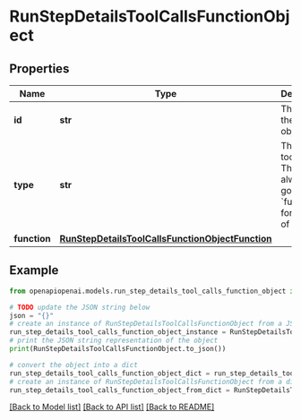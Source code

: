 # RunStepDetailsToolCallsFunctionObject


## Properties

Name | Type | Description | Notes
------------ | ------------- | ------------- | -------------
**id** | **str** | The ID of the tool call object. | 
**type** | **str** | The type of tool call. This is always going to be &#x60;function&#x60; for this type of tool call. | 
**function** | [**RunStepDetailsToolCallsFunctionObjectFunction**](RunStepDetailsToolCallsFunctionObjectFunction.md) |  | 

## Example

```python
from openapiopenai.models.run_step_details_tool_calls_function_object import RunStepDetailsToolCallsFunctionObject

# TODO update the JSON string below
json = "{}"
# create an instance of RunStepDetailsToolCallsFunctionObject from a JSON string
run_step_details_tool_calls_function_object_instance = RunStepDetailsToolCallsFunctionObject.from_json(json)
# print the JSON string representation of the object
print(RunStepDetailsToolCallsFunctionObject.to_json())

# convert the object into a dict
run_step_details_tool_calls_function_object_dict = run_step_details_tool_calls_function_object_instance.to_dict()
# create an instance of RunStepDetailsToolCallsFunctionObject from a dict
run_step_details_tool_calls_function_object_from_dict = RunStepDetailsToolCallsFunctionObject.from_dict(run_step_details_tool_calls_function_object_dict)
```
[[Back to Model list]](../README.md#documentation-for-models) [[Back to API list]](../README.md#documentation-for-api-endpoints) [[Back to README]](../README.md)


